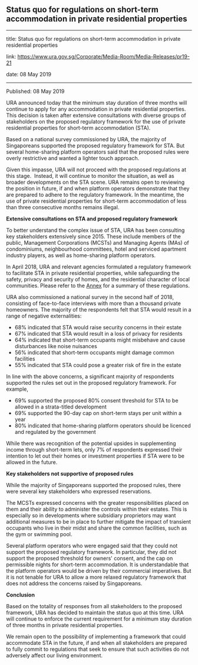 ## Status quo for regulations on short-term accommodation in private residential properties

---

title: Status quo for regulations on short-term accommodation in private residential properties

link: https://www.ura.gov.sg/Corporate/Media-Room/Media-Releases/pr19-21

date: 08 May 2019

---

Published: 08 May 2019

URA announced today that the minimum stay duration of three months will continue to apply for any accommodation in private residential properties. This decision is taken after extensive consultations with diverse groups of stakeholders on the proposed regulatory framework for the use of private residential properties for short-term accommodation (STA).

Based on a national survey commissioned by URA, the majority of Singaporeans supported the proposed regulatory framework for STA. But several home-sharing platform operators said that the proposed rules were overly restrictive and wanted a lighter touch approach.

Given this impasse, URA will not proceed with the proposed regulations at this stage.  Instead, it will continue to monitor the situation, as well as broader developments on the STA scene. URA remains open to reviewing the position in future, if and when platform operators demonstrate that they are prepared to adhere to the regulatory framework. In the meantime, the use of private residential properties for short-term accommodation of less than three consecutive months remains illegal.

**Extensive consultations on STA and proposed regulatory framework**

To better understand the complex issue of STA, URA has been consulting key stakeholders extensively since 2015. These include members of the public, Management Corporations (MCSTs) and Managing Agents (MAs) of condominiums, neighbourhood committees, hotel and serviced apartment industry players, as well as home-sharing platform operators.

In April 2018, URA and relevant agencies formulated a regulatory framework to facilitate STA in private residential properties, while safeguarding the safety, privacy and security of homes, and the residential character of local communities. Please refer to the [Annex](https://www.ura.gov.sg/-/media/Corporate/Media-Room/2019/May/pr19-21a.pdf) for a summary of these regulations.

URA also commissioned a national survey in the second half of 2018, consisting of face-to-face interviews with more than a thousand private homeowners. The majority of the respondents felt that STA would result in a range of negative externalities:

- 68% indicated that STA would raise security concerns in their estate
- 67% indicated that STA would result in a loss of privacy for residents
- 64% indicated that short-term occupants might misbehave and cause disturbances like noise nuisances
- 56% indicated that short-term occupants might damage common facilities
- 55% indicated that STA could pose a greater risk of fire in the estate

In line with the above concerns, a significant majority of respondents supported the rules set out in the proposed regulatory framework. For example,

- 69% supported the proposed 80% consent threshold for STA to be allowed in a strata-titled development
- 69% supported the 90-day cap on short-term stays per unit within a year
- 80% indicated that home-sharing platform operators should be licenced and regulated by the government

While there was recognition of the potential upsides in supplementing income through short-term lets, only 7% of respondents expressed their intention to let out their homes or investment properties if STA were to be allowed in the future.

**Key stakeholders not supportive of proposed rules**

While the majority of Singaporeans supported the proposed rules, there were several key stakeholders who expressed reservations.

The MCSTs expressed concerns with the greater responsibilities placed on them and their ability to administer the controls within their estates. This is especially so in developments where subsidiary proprietors may want additional measures to be in place to further mitigate the impact of transient occupants who live in their midst and share the common facilities, such as the gym or swimming pool.

Several platform operators who were engaged said that they could not support the proposed regulatory framework. In particular, they did not support the proposed threshold for owners' consent, and the cap on permissible nights for short-term accommodation. It is understandable that the platform operators would be driven by their commercial imperatives. But it is not tenable for URA to allow a more relaxed regulatory framework that does not address the concerns raised by Singaporeans.

**Conclusion**

Based on the totality of responses from all stakeholders to the proposed framework, URA has decided to maintain the status quo at this time. URA will continue to enforce the current requirement for a minimum stay duration of three months in private residential properties.

We remain open to the possibility of implementing a framework that could accommodate STA in the future, if and when all stakeholders are prepared to fully commit to regulations that seek to ensure that such activities do not adversely affect our living environment.
